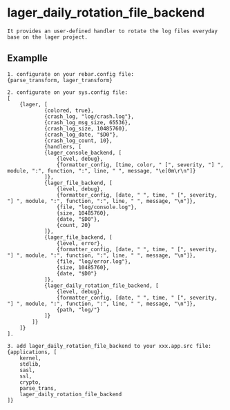lager_daily_rotation_file_backend
=====

    It provides an user-defined handler to rotate the log files everyday base on the lager project.

Examplle
-----

    1. configurate on your rebar.config file:
    {parse_transform, lager_transform}

    2. configurate on your sys.config file:
	[
		{lager, [
				{colored, true},
				{crash_log, "log/crash.log"},
				{crash_log_msg_size, 65536},
				{crash_log_size, 10485760},
				{crash_log_date, "$D0"},
				{crash_log_count, 10},
				{handlers, [
				{lager_console_backend, [
					{level, debug},
					{formatter_config, [time, color, " [", severity, "] ", module, ":", function, ":", line, " ", message, "\e[0m\r\n"]}
				]},
				{lager_file_backend, [
					{level, debug},
					{formatter_config, [date, " ", time, " [", severity, "] ", module, ":", function, ":", line, " ", message, "\n"]},
					{file, "log/console.log"},
					{size, 10485760},
					{date, "$D0"},
					{count, 20}
				]},
				{lager_file_backend, [
					{level, error},
					{formatter_config, [date, " ", time, " [", severity, "] ", module, ":", function, ":", line, " ", message, "\n"]},
					{file, "log/error.log"},
					{size, 10485760},
					{date, "$D0"}
				]},
				{lager_daily_rotation_file_backend, [
					{level, debug},
					{formatter_config, [date, " ", time, " [", severity, "] ", module, ":", function, ":", line, " ", message, "\n"]},
					{path, "log/"}
				]}
			]}
		]}
	].

    3. add lager_daily_rotation_file_backend to your xxx.app.src file:
    {applications, [
        kernel,
        stdlib,
        sasl,
        ssl,
        crypto,
        parse_trans,
        lager_daily_rotation_file_backend
    ]}
